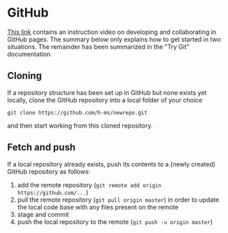 
# GitHub

[This link](https://www.youtube.com/watch?v=0fKg7e37bQE) contains an instruction video on developing and collaborating in GitHub pages.
The summary below only explains how to get started in two situations. The remainder has been summarized in the "Try Git" documentation.


## Cloning

If a repository structure has been set up in GitHub but none exists yet locally, clone the GitHub repository into a local folder of your choice

    git clone https://github.com/h-ms/newrepo.git
    
and then start working from this cloned repository.


## Fetch and push

If a local repository already exists, push its contents to a (newly created) GitHub repository as follows:

1.  add the remote repository (`git remote add origin https://github.com/...`)
2.  pull the remote repository (`git pull origin master`) in order to update the local code base with any files present on the remote 
3.  stage and commit
4.  push the local repository to the remote (`git push -u origin master`)

